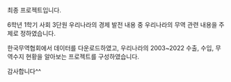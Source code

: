 최종 프로젝트입니다.

6학년 1학기 사회 3단원 우리나라의 경제 발전 내용 중 우리나라의 무역 관련 내용을 주제로 정하였습니다.

한국무역협회에서 데이터를 다운로드하였고, 우리나라의 2003~2022 수출, 수입, 무역수지 현황을 알아보는 프로젝트를 구성하였습니다.

감사합니다^^
